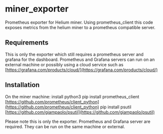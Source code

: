 # miner_exporter
Prometheus exporter for Helium miner. Using prometheus_client this code exposes metrics from the helium miner to a prometheus compatible server. 

## Requirements
This is only the exporter which still requires a prometheus server and grafana for the dashboard. Prometheus and Grafana servers can run on an external machine or possibly using a cloud service such as [https://grafana.com/products/cloud/](https://grafana.com/products/cloud/)

## Installation
On the miner machine:
install python3
pip install prometheus_client [https://github.com/prometheus/client_python](https://github.com/prometheus/client_python)
pip install psutil [https://github.com/giampaolo/psutil](https://github.com/giampaolo/psutil)

Please note this is only the exporter. Prometheus and Grafana server are required. They can be run on the same machine or external.
